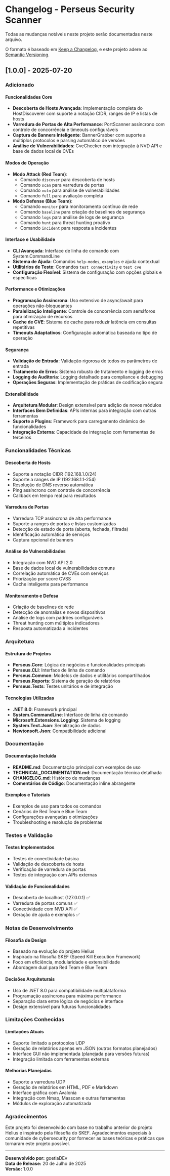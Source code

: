# Changelog - Perseus Security Scanner

Todas as mudanças notáveis neste projeto serão documentadas neste arquivo.

O formato é baseado em [Keep a Changelog](https://keepachangelog.com/en/1.0.0/),
e este projeto adere ao [Semantic Versioning](https://semver.org/spec/v2.0.0.html).

## [1.0.0] - 2025-07-20

### Adicionado

#### Funcionalidades Core
- **Descoberta de Hosts Avançada**: Implementação completa do HostDiscoverer com suporte a notação CIDR, ranges de IP e listas de hosts
- **Varredura de Portas de Alta Performance**: PortScanner assíncrono com controle de concorrência e timeouts configuráveis
- **Captura de Banners Inteligente**: BannerGrabber com suporte a múltiplos protocolos e parsing automático de versões
- **Análise de Vulnerabilidades**: CveChecker com integração à NVD API e base de dados local de CVEs

#### Modos de Operação
- **Modo Attack (Red Team)**:
  - Comando `discover` para descoberta de hosts
  - Comando `scan` para varredura de portas
  - Comando `vuln` para análise de vulnerabilidades
  - Comando `full` para avaliação completa
- **Modo Defense (Blue Team)**:
  - Comando `monitor` para monitoramento contínuo de rede
  - Comando `baseline` para criação de baselines de segurança
  - Comando `logs` para análise de logs de segurança
  - Comando `hunt` para threat hunting proativo
  - Comando `incident` para resposta a incidentes

#### Interface e Usabilidade
- **CLI Avançada**: Interface de linha de comando com System.CommandLine
- **Sistema de Ajuda**: Comandos `help-modes`, `examples` e ajuda contextual
- **Utilitários de Teste**: Comandos `test connectivity` e `test cve`
- **Configuração Flexível**: Sistema de configuração com opções globais e específicas

#### Performance e Otimizações
- **Programação Assíncrona**: Uso extensivo de async/await para operações não-bloqueantes
- **Paralelização Inteligente**: Controle de concorrência com semáforos para otimização de recursos
- **Cache de CVE**: Sistema de cache para reduzir latência em consultas repetitivas
- **Timeouts Adaptativos**: Configuração automática baseada no tipo de operação

#### Segurança
- **Validação de Entrada**: Validação rigorosa de todos os parâmetros de entrada
- **Tratamento de Erros**: Sistema robusto de tratamento e logging de erros
- **Logging de Auditoria**: Logging detalhado para compliance e debugging
- **Operações Seguras**: Implementação de práticas de codificação segura

#### Extensibilidade
- **Arquitetura Modular**: Design extensível para adição de novos módulos
- **Interfaces Bem Definidas**: APIs internas para integração com outras ferramentas
- **Suporte a Plugins**: Framework para carregamento dinâmico de funcionalidades
- **Integração Externa**: Capacidade de integração com ferramentas de terceiros

### Funcionalidades Técnicas

#### Descoberta de Hosts
- Suporte a notação CIDR (192.168.1.0/24)
- Suporte a ranges de IP (192.168.1.1-254)
- Resolução de DNS reverso automática
- Ping assíncrono com controle de concorrência
- Callback em tempo real para resultados

#### Varredura de Portas
- Varredura TCP assíncrona de alta performance
- Suporte a ranges de portas e listas customizadas
- Detecção de estado de porta (aberta, fechada, filtrada)
- Identificação automática de serviços
- Captura opcional de banners

#### Análise de Vulnerabilidades
- Integração com NVD API 2.0
- Base de dados local de vulnerabilidades comuns
- Correlação automática de CVEs com serviços
- Priorização por score CVSS
- Cache inteligente para performance

#### Monitoramento e Defesa
- Criação de baselines de rede
- Detecção de anomalias e novos dispositivos
- Análise de logs com padrões configuráveis
- Threat hunting com múltiplos indicadores
- Resposta automatizada a incidentes

### Arquitetura

#### Estrutura de Projetos
- **Perseus.Core**: Lógica de negócios e funcionalidades principais
- **Perseus.CLI**: Interface de linha de comando
- **Perseus.Common**: Modelos de dados e utilitários compartilhados
- **Perseus.Reports**: Sistema de geração de relatórios
- **Perseus.Tests**: Testes unitários e de integração

#### Tecnologias Utilizadas
- **.NET 8.0**: Framework principal
- **System.CommandLine**: Interface de linha de comando
- **Microsoft.Extensions.Logging**: Sistema de logging
- **System.Text.Json**: Serialização de dados
- **Newtonsoft.Json**: Compatibilidade adicional

### Documentação

#### Documentação Incluída
- **README.md**: Documentação principal com exemplos de uso
- **TECHNICAL_DOCUMENTATION.md**: Documentação técnica detalhada
- **CHANGELOG.md**: Histórico de mudanças
- **Comentários de Código**: Documentação inline abrangente

#### Exemplos e Tutoriais
- Exemplos de uso para todos os comandos
- Cenários de Red Team e Blue Team
- Configurações avançadas e otimizações
- Troubleshooting e resolução de problemas

### Testes e Validação

#### Testes Implementados
- Testes de conectividade básica
- Validação de descoberta de hosts
- Verificação de varredura de portas
- Testes de integração com APIs externas

#### Validação de Funcionalidades
- Descoberta de localhost (127.0.0.1) ✅
- Varredura de portas comuns ✅
- Conectividade com NVD API ✅
- Geração de ajuda e exemplos ✅

### Notas de Desenvolvimento

#### Filosofia de Design
- Baseado na evolução do projeto Helius
- Inspirado na filosofia SKEF (Speed Kill Execution Framework)
- Foco em eficiência, modularidade e extensibilidade
- Abordagem dual para Red Team e Blue Team

#### Decisões Arquiteturais
- Uso de .NET 8.0 para compatibilidade multiplataforma
- Programação assíncrona para máxima performance
- Separação clara entre lógica de negócios e interface
- Design extensível para futuras funcionalidades

### Limitações Conhecidas

#### Limitações Atuais
- Suporte limitado a protocolos UDP
- Geração de relatórios apenas em JSON (outros formatos planejados)
- Interface GUI não implementada (planejada para versões futuras)
- Integração limitada com ferramentas externas

#### Melhorias Planejadas
- Suporte a varredura UDP
- Geração de relatórios em HTML, PDF e Markdown
- Interface gráfica com Avalonia
- Integração com Nmap, Masscan e outras ferramentas
- Módulos de exploração automatizada

### Agradecimentos

Este projeto foi desenvolvido com base no trabalho anterior do projeto Helius e inspirado pela filosofia do SKEF. Agradecimentos especiais à comunidade de cybersecurity por fornecer as bases teóricas e práticas que tornaram este projeto possível.

---

**Desenvolvido por:** goetiaDEv  
**Data de Release:** 20 de Julho de 2025  
**Versão:** 1.0.0

